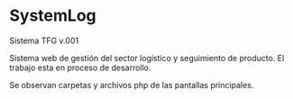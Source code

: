 # SystemLog
Sistema TFG v.001

Sistema web de gestión del sector logístico y seguimiento de producto.
El trabajo esta en proceso de desarrollo.

Se observan carpetas y archivos php de las pantallas principales.
